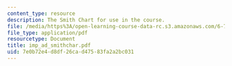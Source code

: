 ```yaml
---
content_type: resource
description: The Smith Chart for use in the course.
file: /media/https%3A/open-learning-course-data-rc.s3.amazonaws.com/6-776-high-speed-communication-circuits-spring-2005/7e0b72e4d8df26cad47583fa2a2bc031_imp_ad_smithchar.pdf
file_type: application/pdf
resourcetype: Document
title: imp_ad_smithchar.pdf
uid: 7e0b72e4-d8df-26ca-d475-83fa2a2bc031
---
```

